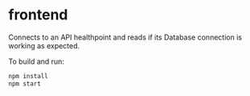 # frontend

Connects to an API healthpoint and reads if its Database connection is working as expected.

To build and run:
```bash
npm install
npm start
```
